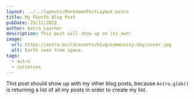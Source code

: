 ```yaml
---
layout: ../../layouts/MarkdownPostLayout.astro
title: My Fourth Blog Post
pubDate: 25/11/2022
author: Astro Learner
description: This post will show up on its own!
image:
  url: https://astro.build/assets/blog/community-day/cover.jpg
  alt: Earth seen from space.
tags:
  - astro
  - successes
---
```

This post should show up with my other blog posts, because `Astro.glob()` is returning a list of all my posts in order to create my list.